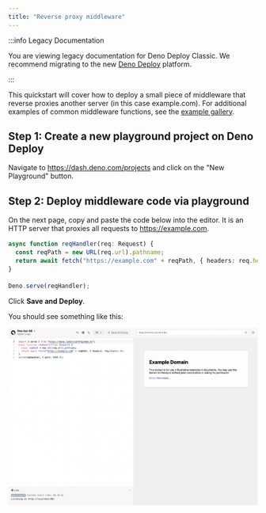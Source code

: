 ```yaml
---
title: "Reverse proxy middleware"
---
```


:::info Legacy Documentation

You are viewing legacy documentation for Deno Deploy Classic. We recommend
migrating to the new
<a href="/deploy/">Deno Deploy</a> platform.

:::

This quickstart will cover how to deploy a small piece of middleware that
reverse proxies another server (in this case example.com). For additional
examples of common middleware functions, see the
[example gallery](../tutorials/index.md).

## **Step 1:** Create a new playground project on Deno Deploy

Navigate to https://dash.deno.com/projects and click on the "New Playground"
button.

## **Step 2:** Deploy middleware code via playground

On the next page, copy and paste the code below into the editor. It is an HTTP
server that proxies all requests to https://example.com.

```ts
async function reqHandler(req: Request) {
  const reqPath = new URL(req.url).pathname;
  return await fetch("https://example.com" + reqPath, { headers: req.headers });
}

Deno.serve(reqHandler);
```

Click **Save and Deploy**.

You should see something like this:

![image](../docs-images/proxy_to_example.png)
